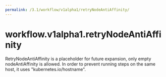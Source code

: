 ```yaml
---
permalink: /3.1/workflow/v1alpha1/retryNodeAntiAffinity/
---
```


# workflow.v1alpha1.retryNodeAntiAffinity

RetryNodeAntiAffinity is a placeholder for future expansion, only empty nodeAntiAffinity is allowed. In order to prevent running steps on the same host, it uses "kubernetes.io/hostname".